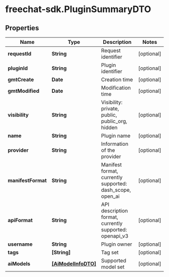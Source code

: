 # freechat-sdk.PluginSummaryDTO

## Properties

Name | Type | Description | Notes
------------ | ------------- | ------------- | -------------
**requestId** | **String** | Request identifier | [optional] 
**pluginId** | **String** | Plugin identifier | [optional] 
**gmtCreate** | **Date** | Creation time | [optional] 
**gmtModified** | **Date** | Modification time | [optional] 
**visibility** | **String** | Visibility: private, public, public_org, hidden | [optional] 
**name** | **String** | Plugin name | [optional] 
**provider** | **String** | Information of the provider | [optional] 
**manifestFormat** | **String** | Manifest format, currently supported: dash_scope, open_ai | [optional] 
**apiFormat** | **String** | API description format, currently supported: openapi_v3 | [optional] 
**username** | **String** | Plugin owner | [optional] 
**tags** | **[String]** | Tag set | [optional] 
**aiModels** | [**[AiModelInfoDTO]**](AiModelInfoDTO.md) | Supported model set | [optional] 


